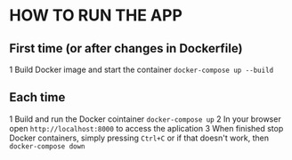 # HOW TO RUN THE APP

## First time (or after changes in Dockerfile)
1 Build Docker image and start the container `docker-compose up --build`

## Each time
1 Build and run the Docker cointainer `docker-compose up`
2 In your browser open `http://localhost:8000` to access the aplication
3 When finished stop Docker containers, simply pressing `Ctrl+C` or if that doesn't work, then `docker-compose down`